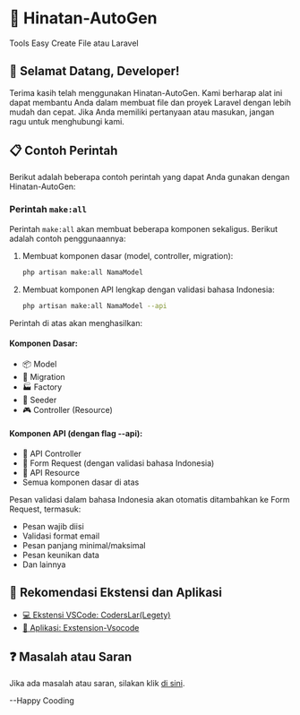 # 🚀 Hinatan-AutoGen
Tools Easy Create File atau Laravel

## 👋 Selamat Datang, Developer!
Terima kasih telah menggunakan Hinatan-AutoGen. Kami berharap alat ini dapat membantu Anda dalam membuat file dan proyek Laravel dengan lebih mudah dan cepat. Jika Anda memiliki pertanyaan atau masukan, jangan ragu untuk menghubungi kami.

## 📋 Contoh Perintah
Berikut adalah beberapa contoh perintah yang dapat Anda gunakan dengan Hinatan-AutoGen:

### Perintah `make:all`
Perintah `make:all` akan membuat beberapa komponen sekaligus. Berikut adalah contoh penggunaannya:

1. Membuat komponen dasar (model, controller, migration):
   ```bash
   php artisan make:all NamaModel
   ```

2. Membuat komponen API lengkap dengan validasi bahasa Indonesia:
   ```bash
   php artisan make:all NamaModel --api
   ```

Perintah di atas akan menghasilkan:
#### Komponen Dasar:
- 📦 Model
- 📜 Migration
- 🏭 Factory
- 🌱 Seeder
- 🎮 Controller (Resource)

#### Komponen API (dengan flag --api):
- 🚀 API Controller
- 📝 Form Request (dengan validasi bahasa Indonesia)
- 🔄 API Resource
- Semua komponen dasar di atas

Pesan validasi dalam bahasa Indonesia akan otomatis ditambahkan ke Form Request, termasuk:
- Pesan wajib diisi
- Validasi format email
- Pesan panjang minimal/maksimal
- Pesan keunikan data
- Dan lainnya

## 🔧 Rekomendasi Ekstensi dan Aplikasi
- [💻 Ekstensi VSCode: CodersLar(Legety)](https://marketplace.visualstudio.com/items?itemName=ZakyEvenso12.KawaiiCode)
- [📱 Aplikasi: Exstension-Vsocode](https://github.com/faizinuha/Exstension-Vsocode/releases/tag/v1.0.1)

## ❓ Masalah atau Saran
Jika ada masalah atau saran, silakan klik [di sini](https://github.com/faizinuha/Hinata-AutoGen/issues/1).


--Happy Cooding